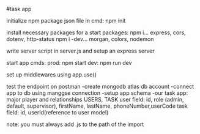#task app

initialize npm package json file in cmd: npm init

install necessary packages for a start packages:
npm i... express, cors, dotenv, http-status
npm i -dev... morgan, colors, nodemon

write server script in server.js and setup an express server

start app cmds: prod: npm start dev: npm run dev

set up middlewares using app.use()

test the endpoint on postman
-create mongodb atlas db account
-connect app to db using manggse connection
-setup app schema
-our task app: major player and relationships
USERS, TASK
user field: id, role (admin, default, supervisor), firstName, lastName, phoneNumber,userCode
task field: id, userId(reference to user model)


note: you must always add .js to the path of the import 